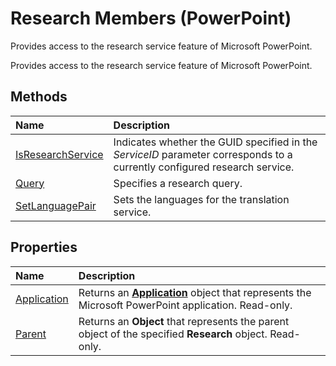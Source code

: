 
# Research Members (PowerPoint)
Provides access to the research service feature of Microsoft PowerPoint.

Provides access to the research service feature of Microsoft PowerPoint.


## Methods



|**Name**|**Description**|
|:-----|:-----|
|[IsResearchService](d2d80f68-8693-3477-e7b5-8b650477cb1b.md)|Indicates whether the GUID specified in the  _ServiceID_ parameter corresponds to a currently configured research service.|
|[Query](21ab6e91-7719-2714-7606-883501aa94eb.md)|Specifies a research query.|
|[SetLanguagePair](7a886b5a-18d2-a63b-fbd1-a6fe551c73d9.md)|Sets the languages for the translation service.|

## Properties



|**Name**|**Description**|
|:-----|:-----|
|[Application](bba490bb-9aef-75ca-f5fd-4fa27704d42f.md)|Returns an  **[Application](978c2b99-4271-b953-4283-73b5f3d96f41.md)** object that represents the Microsoft PowerPoint application. Read-only.|
|[Parent](14afddf4-e3b3-1cf8-0f4f-759597075b7e.md)|Returns an  **Object** that represents the parent object of the specified **Research** object. Read-only.|
